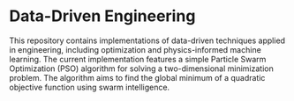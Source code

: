 # Data-Driven Engineering

This repository contains implementations of data-driven techniques applied in engineering, including optimization and physics-informed machine learning. The current implementation features a simple Particle Swarm Optimization (PSO) algorithm for solving a two-dimensional minimization problem. The algorithm aims to find the global minimum of a quadratic objective function using swarm intelligence.
